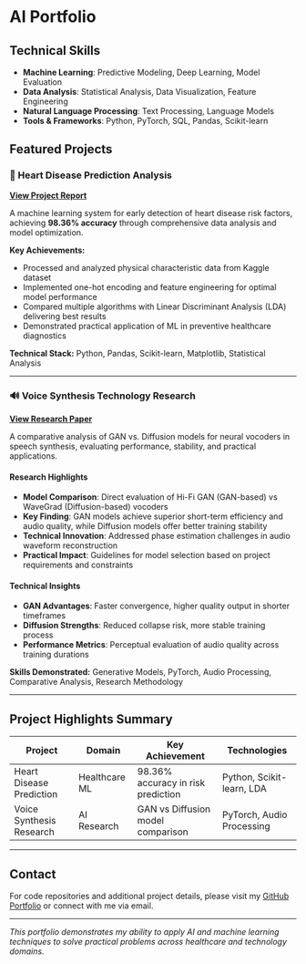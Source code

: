# AI Portfolio

## Technical Skills
- **Machine Learning**: Predictive Modeling, Deep Learning, Model Evaluation
- **Data Analysis**: Statistical Analysis, Data Visualization, Feature Engineering  
- **Natural Language Processing**: Text Processing, Language Models
- **Tools & Frameworks**: Python, PyTorch, SQL, Pandas, Scikit-learn

## Featured Projects

### 🏥 Heart Disease Prediction Analysis
[**View Project Report**](Heart%20Attack%20Analysis%20and%20Prediction.pdf)

A machine learning system for early detection of heart disease risk factors, achieving **98.36% accuracy** through comprehensive data analysis and model optimization.

**Key Achievements:**
- Processed and analyzed physical characteristic data from Kaggle dataset
- Implemented one-hot encoding and feature engineering for optimal model performance
- Compared multiple algorithms with Linear Discriminant Analysis (LDA) delivering best results
- Demonstrated practical application of ML in preventive healthcare diagnostics

**Technical Stack:** Python, Pandas, Scikit-learn, Matplotlib, Statistical Analysis

---

### 🔊 Voice Synthesis Technology Research  
[**View Research Paper**](https://github.com/Edith218/Portfolio/blob/main/Comparison%20of%20the%20Performance%20of%20GAN%20and%20Diffusion%20Models%20in%20the%20Vocoder%20Field_Main%20Content.pdf)

A comparative analysis of GAN vs. Diffusion models for neural vocoders in speech synthesis, evaluating performance, stability, and practical applications.

#### Research Highlights
- **Model Comparison**: Direct evaluation of Hi-Fi GAN (GAN-based) vs WaveGrad (Diffusion-based) vocoders
- **Key Finding**: GAN models achieve superior short-term efficiency and audio quality, while Diffusion models offer better training stability
- **Technical Innovation**: Addressed phase estimation challenges in audio waveform reconstruction
- **Practical Impact**: Guidelines for model selection based on project requirements and constraints

#### Technical Insights
- **GAN Advantages**: Faster convergence, higher quality output in shorter timeframes
- **Diffusion Strengths**: Reduced collapse risk, more stable training process
- **Performance Metrics**: Perceptual evaluation of audio quality across training durations

**Skills Demonstrated:** Generative Models, PyTorch, Audio Processing, Comparative Analysis, Research Methodology

---

## Project Highlights Summary

| Project | Domain | Key Achievement | Technologies |
|---------|--------|-----------------|--------------|
| Heart Disease Prediction | Healthcare ML | 98.36% accuracy in risk prediction | Python, Scikit-learn, LDA |
| Voice Synthesis Research | AI Research | GAN vs Diffusion model comparison | PyTorch, Audio Processing |

---

## Contact
For code repositories and additional project details, please visit my [GitHub Portfolio](https://github.com/Edith218/Portfolio) or connect with me via email.

---

*This portfolio demonstrates my ability to apply AI and machine learning techniques to solve practical problems across healthcare and technology domains.*
